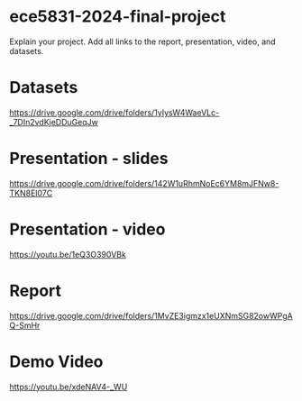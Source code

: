 # ece5831-2024-final-project

Explain your project.
Add all links to the report, presentation, video, and datasets.

# Datasets
https://drive.google.com/drive/folders/1yIysW4WaeVLc-_7DIn2vdKjeDDuGeqJw

# Presentation - slides
https://drive.google.com/drive/folders/142W1uRhmNoEc6YM8mJFNw8-TKN8El07C

# Presentation - video
https://youtu.be/1eQ3O390VBk

# Report
https://drive.google.com/drive/folders/1MvZE3igmzx1eUXNmSG82owWPgAQ-SmHr

# Demo Video
https://youtu.be/xdeNAV4-_WU
